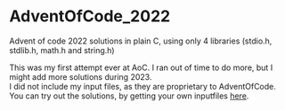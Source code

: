 # AdventOfCode_2022
Advent of code 2022 solutions in plain C, using only 4 libraries (stdio.h, stdlib.h, math.h and string.h) 

This was my first attempt ever at AoC. I ran out of time to do more, but I might add more solutions during 2023.  
I did not include my input files, as they are proprietary to AdventOfCode.  
You can try out the solutions, by getting your own inputfiles [here](https://adventofcode.com/). 
